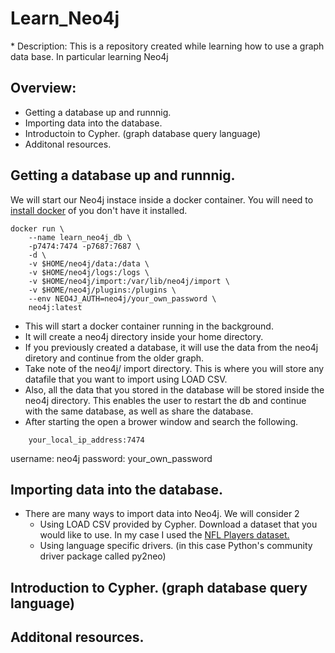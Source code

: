 <h1> Learn_Neo4j </h1>
* Description: This is a repository created while learning how to use a graph data base. In particular learning Neo4j

## Overview:
* Getting a database up and runnnig.
* Importing data into the database.
* Introductoin to Cypher. (graph database query language)
* Additonal resources.


## Getting a database up and runnnig.
We will start our Neo4j instace inside a docker container. You will need to <a href="https://docs.docker.com/get-docker/">install docker</a> of you don't have it installed.
```
docker run \
    --name learn_neo4j_db \
    -p7474:7474 -p7687:7687 \
    -d \
    -v $HOME/neo4j/data:/data \
    -v $HOME/neo4j/logs:/logs \
    -v $HOME/neo4j/import:/var/lib/neo4j/import \
    -v $HOME/neo4j/plugins:/plugins \
    --env NEO4J_AUTH=neo4j/your_own_password \
    neo4j:latest
```
* This will start a docker container running in the background.
* It will create a neo4j directory inside your home directory. 
* If you previously created a database, it will use the data from the neo4j diretory and continue from the older graph.
* Take note of the neo4j/ import directory. This is where you will store any datafile that you want to import using LOAD CSV.
* Also, all the data that you stored in the database will be stored inside the neo4j directory. This enables the user to restart the
    db and continue with the same database, as well as share the database.
* After starting the open a brower window and search the following.
```
    your_local_ip_address:7474
```
username: neo4j
password: your_own_password


## Importing data into the database.
* There are many ways to import data into Neo4j. We will consider 2
  * Using LOAD CSV provided by Cypher.
      Download a dataset that you would like to use. In my case I used the <a href="http://nflsavant.com/about.php">NFL Players dataset.</a>
  * Using language specific drivers. (in this case Python's community driver package called py2neo)
    
## Introduction to Cypher. (graph database query language)
## Additonal resources.
